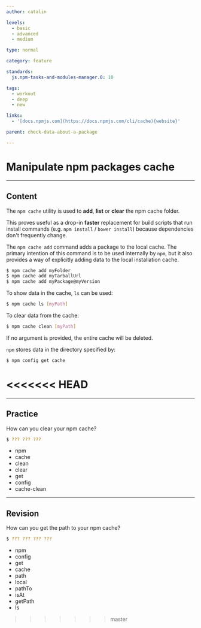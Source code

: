 ```yaml
---
author: catalin

levels:
  - basic
  - advanced
  - medium

type: normal

category: feature

standards:
  js.npm-tasks-and-modules-manager.0: 10

tags:
  - workout
  - deep
  - new

links:
  - '[docs.npmjs.com](https://docs.npmjs.com/cli/cache){website}'

parent: check-data-about-a-package

---
```

# Manipulate npm packages cache

---
## Content

The `npm cache` utility is used to **add**, **list** or **clear** the npm cache folder.

This proves useful as a drop-in **faster** replacement for build scripts that run install commands (e.g. `npm install` / `bower install`) because dependencies don't frequently change.

The `npm cache add` command adds a package to the local cache. The primary intention of this command is to be used internally by `npm`, but it also provides a way of explicitly adding data to the local installation cache.

```bash
$ npm cache add myFolder
$ npm cache add myTarballUrl
$ npm cache add myPackage@myVersion
```

To show data in the cache, `ls` can be used:

```bash
$ npm cache ls [myPath]
```

To clear data from the cache:

```bash
$ npm cache clean [myPath]
```

If no argument is provided, the entire cache will be deleted.

`npm` stores data in the directory specified by:

```bash
$ npm config get cache
```
<<<<<<< HEAD
=======

---
## Practice

How can you clear your npm cache?

```bash
$ ??? ??? ???
```

* npm
* cache
* clean
* clear
* get
* config
* cache-clean

---
## Revision

How can you get the path to your npm cache?

```bash
$ ??? ??? ??? ???
```

* npm
* config
* get
* cache
* path
* local
* pathTo
* isAt
* getPath
* ls
>>>>>>> master

